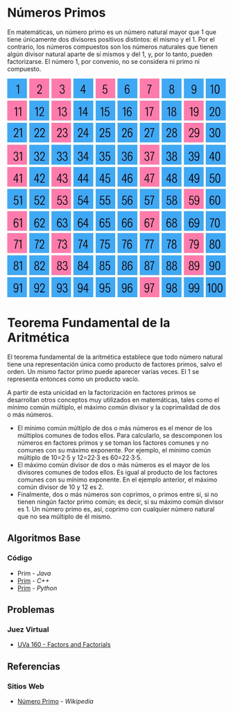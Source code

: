 # Números Primos

En matemáticas, un número primo es un número natural mayor que 1 que tiene únicamente dos divisores positivos distintos: él mismo y el 1. Por el contrario, los números compuestos son los números naturales que tienen algún divisor natural aparte de sí mismos y del 1, y, por lo tanto, pueden factorizarse. El número 1, por convenio, no se considera ni primo ni compuesto.<br/>

![Primes 1 to 100](https://github.com/AleS900/prueba/blob/master/assets/primos.jpg)<br/>

# Teorema Fundamental de la Aritmética
El teorema fundamental de la aritmética establece que todo número natural tiene una representación única como producto de factores primos, salvo el orden. Un mismo factor primo puede aparecer varias veces. El 1 se representa entonces como un producto vacío.<br/>

A partir de esta unicidad en la factorización en factores primos se desarrollan otros conceptos muy utilizados en matemáticas, tales como el mínimo común múltiplo, el máximo común divisor y la coprimalidad de dos o más números. <br/>

- El mínimo común múltiplo de dos o más números es el menor de los múltiplos comunes de todos ellos. Para calcularlo, se descomponen los números en factores primos y se toman los factores comunes y no comunes con su máximo exponente. Por ejemplo, el mínimo común múltiplo de 10=2·5 y 12=22·3 es 60=22·3·5.
- El máximo común divisor de dos o más números es el mayor de los divisores comunes de todos ellos. Es igual al producto de los factores comunes con su mínimo exponente. En el ejemplo anterior, el máximo común divisor de 10 y 12 es 2.
- Finalmente, dos o más números son coprimos, o primos entre sí, si no tienen ningún factor primo común; es decir, si su máximo común divisor es 1. Un número primo es, así, coprimo con cualquier número natural que no sea múltiplo de él mismo.

## Algoritmos Base
### Código
-  Prim - _Java_
-  [Prim](https://github.com/PaulLandaeta/algoritmica2/blob/master/contenido/teoria%20de%20numeros/primes.cpp) - _C++_
-  [Prim](https://github.com/PaulLandaeta/algoritmica2/blob/master/contenido/teoria%20de%20numeros/primes) - _Python_

## Problemas
### Juez Virtual
-  [UVa 160 - Factors and Factorials](https://onlinejudge.org/index.php?option=com_onlinejudge&Itemid=8&page=show_problem&problem=96)

## Referencias
### Sitios Web 
-  [Número Primo](https://es.wikipedia.org/wiki/N%C3%BAmero_primo#:~:text=En%20matem%C3%A1ticas%2C%20un%20n%C3%BAmero%20primo,por%20lo%20tanto%2C%20pueden%20factorizarse.) - _Wikipedia_

